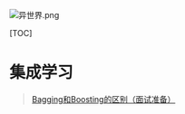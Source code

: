 ![异世界.png](https://upload-images.jianshu.io/upload_images/15675864-e39212ac990782cf.png)

[TOC]

# 集成学习

>[Bagging和Boosting的区别（面试准备）](https://www.cnblogs.com/earendil/p/8872001.html)
>
>







